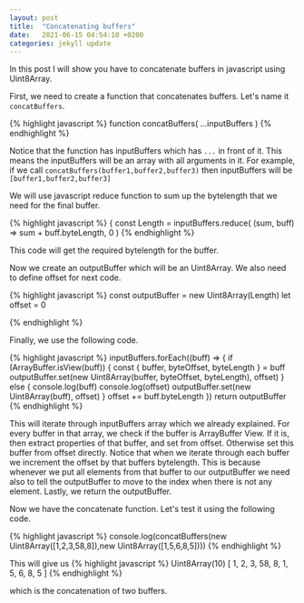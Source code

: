 ```yaml
---
layout: post
title:  "Concatenating buffers"
date:   2021-06-15 04:54:10 +0200
categories: jekyll update
---
```

In this post I will show you have to concatenate buffers in javascript using Uint8Array.

First, we need to create a function that concatenates buffers. Let's name it `concatBuffers`. 

{% highlight javascript %}
function concatBuffers(
  ...inputBuffers
) 
{% endhighlight %}

Notice that the function has inputBuffers which has `...` in front of it. This means the inputBuffers will be an array with all arguments in it. For example, if we call `concatBuffers(buffer1,buffer2,buffer3)` then inputBuffers will be `[buffer1,buffer2,buffer3]`

We will use javascript reduce function to sum up the bytelength that we need for the final buffer.

{% highlight javascript %}
{
  const Length = inputBuffers.reduce(
    (sum, buff) => sum + buff.byteLength,
    0
  )
{% endhighlight %}

This code will get the required bytelength for the buffer.

Now we create an outputBuffer which will be an Uint8Array. We also need to define offset for next code.

{% highlight javascript %}
  const outputBuffer = new Uint8Array(Length)
  let offset = 0

{% endhighlight %}

Finally, we use the following code.

{% highlight javascript %}
 inputBuffers.forEach((buff) => {
    if (ArrayBuffer.isView(buff)) {
      const { buffer, byteOffset, byteLength } = buff
      outputBuffer.set(new Uint8Array(buffer, byteOffset, byteLength), offset)
    } else {
	console.log(buff)
	console.log(offset)
      outputBuffer.set(new Uint8Array(buff), offset)
    }
    offset += buff.byteLength
  })
   return outputBuffer
{% endhighlight %}

This will iterate through inputBuffers array which we already explained. For every buffer in that array, we check if the buffer is ArrayBuffer View. If it is, then extract properties of that buffer, and set from offset. Otherwise set this buffer from offset directly. Notice that when we iterate through each buffer we increment the offset by that buffers bytelength. This is because whenever we put all elements from that buffer to our outputBuffer we need also to tell the outputBuffer to move to the index when there is not any element. Lastly, we return the outputBuffer.

Now we have the concatenate function. Let's test it using the following code.

{% highlight javascript %}
console.log(concatBuffers(new Uint8Array([1,2,3,58,8]),new Uint8Array([1,5,6,8,5])))
{% endhighlight %}

This will give us
{% highlight javascript %}
Uint8Array(10) [
  1, 2, 3, 58, 8,
  1, 5, 6,  8, 5
]
{% endhighlight %}

which is the concatenation of two buffers.





